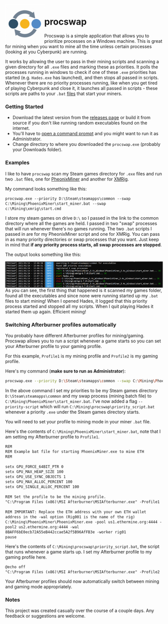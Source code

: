 <img src="https://github.com/billiford/procswap/blob/media/procswap.png" width="125" align="left">

# procswap

Procswap is a simple application that allows you to prioritize processes on a Windows machine. This is great for mining when you want to mine all the time unless certain processes (looking at you Cyberpunk) are running.

It works by allowing the user to pass in their mining scripts and scanning a given directory for all `.exe` files and marking these as priorities. It polls the processes running in windows to check if one of these `.exe` priorities has started (e.g. `Hades.exe` has launched), and then stops all passed in scripts. Whenever there are no priority processes running, like when you get tired of playing Cyberpunk and close it, it launches all passed in scripts - these scripts are paths to your `.bat` [files](https://2miners.com/blog/phoenixminer-step-by-step-guide-for-beginners/#PhoenixMiner_Setup) that start your miners.

### Getting Started

- Download the latest version from the [releases page](https://github.com/billiford/procswap/releases) or build it from source if you don't like running random executables found on the internet.
- You'll have to [open a command prompt](https://www.howtogeek.com/235101/10-ways-to-open-the-command-prompt-in-windows-10/#:~:text=Open%20a%20Command%20Prompt%20in%20Admin%20Mode%20from,from%20the%20File%20Explorer%20Address%20Bar.%20More%20items) and you might want to run it as Administrator.
- Change directory to where you downloaded the `procswap.exe` (probably your Downloads folder).

### Examples

I like to have `procswap` scan my Steam games directory for `.exe` files and run two `.bat` files, one for [PheonixMiner](https://phoenixminer.org/) and another for [XMRig](https://xmrig.com/).

My command looks something like this:
```
procswap.exe --priority D:\Steam\steamapps\common --swap C:\Mining\PhoenixMiner\start_miner.bat --swap c:\Mining\xmrig\start.cmd
```
I store my steam games on drive `D:\` so I passed in the link to the common directory where all the games are held. I passed in two "swap" processes that will run whenever there's no games running. The two `.bat` scripts I passed in are for my PheonixMiner script and one for XMRig. You can pass in as many priority directories or swap processes that you want. Just keep in mind that **if any priority process starts, all swap processes are stopped**.

The output looks something like this:

<img src="https://github.com/billiford/procswap/blob/media/procswap-v0.1.0-output.png" align="left">

As you can see, the first thing that happened is it scanned my games folder, found all the executables and since none were running started up my `.bat` files to start mining! When I opened Hades, it logged that this priority process started and stopped all my scripts. When I quit playing Hades it started them up again. Efficient mining!

### Switching Afterburner profiles automatically

You probably have different Afterburner profiles for mining/gaming. Procswap allows you to run a script whenever a game starts so you can set your Afterburner profile to your gaming profile.

For this example, `Profile1` is my mining profile and `Profile2` is my gaming profile.

Here's my command (**make sure to run as Administrator**):
```bash
procswap.exe --priority D:\Steam\steamapps\common --swap C:\Mining\PhoenixMiner\start_miner.bat --priority-script C:\Mining\procswap\priority_script.bat
```
In the above command I set my priorities to be my Steam games directory `D:\Steam\steamapps\common` and my swap process (mining batch file) to `C:\Mining\PhoenixMiner\start_miner.bat`. I've now added a flag `--priority-script` which will run `C:\Mining\procswap\priority_script.bat` whenever a priority `.exe` under the Steam games directory starts.

You will need to set your profile to mining mode in your miner `.bat` file.

Here's the contents of `C:\Mining\PhoenixMiner\start_miner.bat`, note that I am setting my Afterburner profile to `Profile1`.
```
REM
REM Example bat file for starting PhoenixMiner.exe to mine ETH
REM

setx GPU_FORCE_64BIT_PTR 0
setx GPU_MAX_HEAP_SIZE 100
setx GPU_USE_SYNC_OBJECTS 1
setx GPU_MAX_ALLOC_PERCENT 100
setx GPU_SINGLE_ALLOC_PERCENT 100

REM Set the profile to be the mining profile.
"C:\Program Files (x86)\MSI Afterburner\MSIAfterburner.exe" -Profile1

REM IMPORTANT: Replace the ETH address with your own ETH wallet address in the -wal option (Rig001 is the name of the rig)
C:\Mining\PhoenixMiner\PhoenixMiner.exe -pool us1.ethermine.org:4444 -pool2 us2.ethermine.org:4444 -wal 8BAFF6bE0ecb72A55eB442ccae5A2f5B96AfFB3e -worker rig01
pause
```
Here's the contents of `C:\Mining\procswap\priority_script.bat`, the script that runs whenever a game starts up. I set my Afterburner profile to my gaming profile here.
```
@echo off
"C:\Program Files (x86)\MSI Afterburner\MSIAfterburner.exe" -Profile2
```
Your Afterburner profiles should now automatically switch between mining and gaming mode appropriately. 

### Notes

This project was created casually over the course of a couple days. Any feedback or suggestions are welcome.
